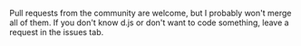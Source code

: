Pull requests from the community are welcome, but I probably won't merge all of them. If you don't know d.js or don't want to code something, leave a request in the issues tab.
